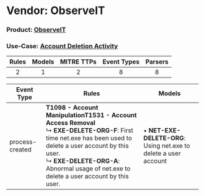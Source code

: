 Vendor: ObserveIT
=================
### Product: [ObserveIT](../ds_observeit_observeit.md)
### Use-Case: [Account Deletion Activity](../../../../UseCases/uc_account_deletion_activity.md)

| Rules | Models | MITRE TTPs | Event Types | Parsers |
|:-----:|:------:|:----------:|:-----------:|:-------:|
|   2   |   1    |     2      |      8      |    8    |

| Event Type      | Rules                                                                                                                                                                                                                                                                           | Models                                                               |
| --------------- | ------------------------------------------------------------------------------------------------------------------------------------------------------------------------------------------------------------------------------------------------------------------------------- | -------------------------------------------------------------------- |
| process-created | <b>T1098 - Account Manipulation</b><b>T1531 - Account Access Removal</b><br> ↳ <b>EXE-DELETE-ORG-F</b>: First time net.exe has been used to delete a user account by this user.<br> ↳ <b>EXE-DELETE-ORG-A</b>: Abnormal usage of net.exe to delete a user account by this user. |  • <b>NET-EXE-DELETE-ORG</b>: Using net.exe to delete a user account |